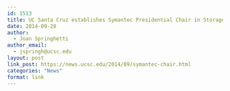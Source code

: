 ```yaml
---
id: 1513
title: UC Santa Cruz establishes Symantec Presidential Chair in Storage and Security
date: 2014-09-28
author:
  - Joan Springhetti
author_email:
  - jspringh@ucsc.edu
layout: post
link_post: https://news.ucsc.edu/2014/09/symantec-chair.html
categories: "News"
format: link
---
```

